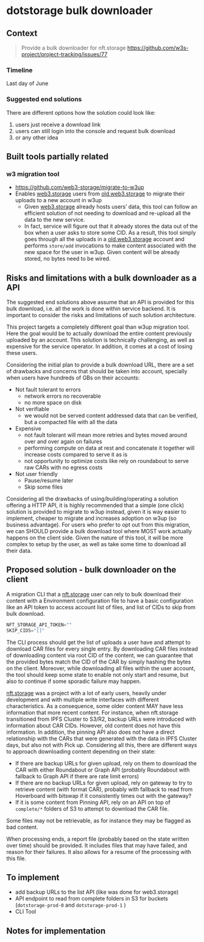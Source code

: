 # dotstorage bulk downloader

## Context

> Provide a bulk downloader for nft.storage https://github.com/w3s-project/project-tracking/issues/77

### Timeline

Last day of June

### Suggested end solutions

There are different options how the solution could look like:

1. users just receive a download link
2. users can still login into the console and request bulk download
3. or any other idea

## Built tools partially related

### w3 migration tool

- https://github.com/web3-storage/migrate-to-w3up
- Enables [web3.storage](http://web3.storage) users from [old.web3.storage](http://old.web3.storage) to migrate their uploads to a new account in w3up
    - Given [web3.storage](http://web3.storage) already hosts users’ data, this tool can follow an efficient solution of not needing to download and re-upload all the data to the new service.
    - In fact, service will figure out that it already stores the data out of the box when a user asks to store some CID. As a result, this tool simply goes through all the uploads in a [old.web3.storage](http://old.web3.storage) account and performs `store/add` invocations to make content associated with the new space for the user in w3up. Given content will be already stored, no bytes need to be wired.

## Risks and limitations with a bulk downloader as a API

The suggested end solutions above assume that an API is provided for this bulk download, i.e. all the work is done within service backend. It is important to consider the risks and limitations of such solution architecture.

This project targets a completely different goal than w3up migration tool. Here the goal would be to actually download the entire content previously uploaded by an account. This solution is technically challenging, as well as expensive for the service operator. In addition, it comes at a cost of losing these users. 

Considering the initial plan to provide a bulk download URL, there are a set of drawbacks and concerns that should be taken into account, specially when users have hundreds of GBs on their accounts:

- Not fault tolerant to errors
    - network errors no recoverable
    - no more space on disk
- Not verifiable
    - we would not be served content addressed data that can be verified, but a compacted file with all the data
- Expensive
    - not fault tolerant will mean more retries and bytes moved around over and over again on failures
    - performing compute on data at rest and concatenate it together will increase costs compared to serve it as is
    - not opportunity to optimize costs like rely on roundabout to serve raw CARs with no egress costs
- Not user friendly
    - Pause/resume later
    - Skip some files

Considering all the drawbacks of using/building/operating a solution offering a HTTP API, it is highly recommended that a simple (one click) solution is provided to migrate to w3up instead, given it is way easier to implement, cheaper to migrate and increases adoption on w3up (so business advantage). For users who prefer to opt out from this migration, we can SHOULD provide a bulk download tool where MOST work actually happens on the client side. Given the nature of this tool, it will be more complex to setup by the user, as well as take some time to download all their data.

## Proposed solution - bulk downloader on the client

A migration CLI that a [nft.storage](http://nft.storage) user can rely to bulk download their content with a Environment configuration file to have a basic configuration like an API token to access account list of files, and list of CIDs to skip from bulk download.

```jsx
NFT_STORAGE_API_TOKEN=""
SKIP_CIDS="[]"
```

The CLI process should get the list of uploads a user have and attempt to download CAR files for every single entry. By downloading CAR files instead of downloading content via root CID of the content, we can guarantee that the provided bytes match the CID of the CAR by simply hashing the bytes on the client. Moreover, while downloading all files within the user account, the tool should keep some state to enable not only start and resume, but also to continue if some sporadic failure may happen.

[nft.storage](http://nft.storage) was a project with a lot of early users, heavily under development and with multiple write interfaces with different characteristics. As a consequence, some older content MAY have less information that more recent content. For instance, when nft.storage transitioned from IPFS Cluster to S3/R2, backup URLs were introduced with information about CAR CIDs. However, old content does not have this information. In addition, the pinning API also does not have a direct relationship with the CARs that were generated with the data in IPFS Cluster days, but also not with Pick up. Considering all this, there are different ways to approach downloading content depending on their state:

- If there are backup URLs for given upload, rely on them to download the CAR with either Roundabout or Graph API (probably Roundabout with fallback to Graph API if there are rate limit errors)
- If there are no backup URLs for given upload, rely on gateway to try to retrieve content (with format CAR), probably with fallback to read from Hoverboard with bitswap if it consistently times out with the gateway?
- If it is some content from Pinning API, rely on an API on top of `complete/*` folders of S3 to attempt to download the CAR file.

Some files may not be retrievable, as for instance they may be flagged as bad content. 

When processing ends, a report file (probably based on the state written over time) should be provided. It includes files that may have failed, and reason for their failures. It also allows for a resume of the processing with this file.

## To implement

- add backup URLs to the list API (like was done for web3.storage)
- API endpoint to read from complete folders in S3 for buckets (`dotstorage-prod-0` and `dotstorage-prod-1` )
- CLI Tool

## Notes for implementation

